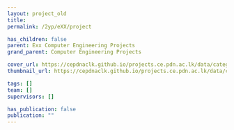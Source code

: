 ```yaml
---
layout: project_old
title:
permalink: /2yp/eXX/project

has_children: false
parent: Exx Computer Engineering Projects
grand_parent: Computer Engineering Projects

cover_url: https://cepdnaclk.github.io/projects.ce.pdn.ac.lk/data/categories/2yp/cover_page.jpg
thumbnail_url: https://cepdnaclk.github.io/projects.ce.pdn.ac.lk/data/categories/2yp/thumbnail.jpg

tags: []
team: []
supervisors: []

has_publication: false
publication: ""
---
```

